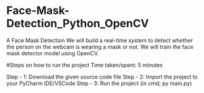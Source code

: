 # Face-Mask-Detection_Python_OpenCV
A Face Mask Detection We will build a real-time system to detect whether the person on the webcam is wearing a mask or not. 
We will train the face mask detector model using OpenCV. 

#Steps on how to run the project
Time taken/spent: 5 minutes

Step - 1: Download the given source code file
Step - 2: Import the project to your PyCharm IDE/VSCode
Step - 3: Run the project (in cmd; py main.py)
